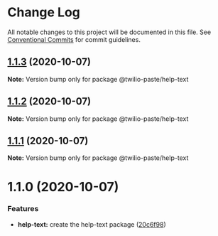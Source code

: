 # Change Log

All notable changes to this project will be documented in this file.
See [Conventional Commits](https://conventionalcommits.org) for commit guidelines.

## [1.1.3](https://github.com/twilio-labs/paste/compare/@twilio-paste/help-text@1.1.2...@twilio-paste/help-text@1.1.3) (2020-10-07)

**Note:** Version bump only for package @twilio-paste/help-text





## [1.1.2](https://github.com/twilio-labs/paste/compare/@twilio-paste/help-text@1.1.1...@twilio-paste/help-text@1.1.2) (2020-10-07)

**Note:** Version bump only for package @twilio-paste/help-text





## [1.1.1](https://github.com/twilio-labs/paste/compare/@twilio-paste/help-text@1.1.0...@twilio-paste/help-text@1.1.1) (2020-10-07)

**Note:** Version bump only for package @twilio-paste/help-text





# 1.1.0 (2020-10-07)


### Features

* **help-text:** create the help-text package ([20c6f98](https://github.com/twilio-labs/paste/commit/20c6f9825e1929880dace882352680648f4b5539))
